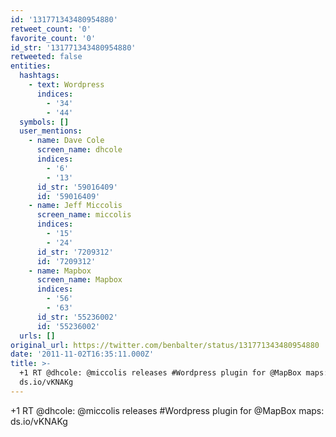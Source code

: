 ```yaml
---
id: '131771343480954880'
retweet_count: '0'
favorite_count: '0'
id_str: '131771343480954880'
retweeted: false
entities:
  hashtags:
    - text: Wordpress
      indices:
        - '34'
        - '44'
  symbols: []
  user_mentions:
    - name: Dave Cole
      screen_name: dhcole
      indices:
        - '6'
        - '13'
      id_str: '59016409'
      id: '59016409'
    - name: Jeff Miccolis
      screen_name: miccolis
      indices:
        - '15'
        - '24'
      id_str: '7209312'
      id: '7209312'
    - name: Mapbox
      screen_name: Mapbox
      indices:
        - '56'
        - '63'
      id_str: '55236002'
      id: '55236002'
  urls: []
original_url: https://twitter.com/benbalter/status/131771343480954880
date: '2011-11-02T16:35:11.000Z'
title: >-
  +1 RT @dhcole: @miccolis releases #Wordpress plugin for @MapBox maps:
  ds.io/vKNAKg
---
```


+1 RT @dhcole: @miccolis releases #Wordpress plugin for @MapBox maps: ds.io/vKNAKg